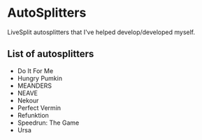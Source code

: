 # AutoSplitters
LiveSplit autosplitters that I've helped develop/developed myself.

## List of autosplitters
 - Do It For Me
 - Hungry Pumkin
 - MEANDERS
 - NEAVE
 - Nekour
 - Perfect Vermin
 - Refunktion
 - Speedrun: The Game
 - Ursa